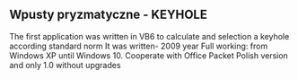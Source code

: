 ## Wpusty pryzmatyczne - KEYHOLE

The first application was  written in VB6 to calculate and selection a keyhole according standard norm
It was written- 2009 year
Full working: from Windows XP until Windows 10.
Cooperate with Office Packet
Polish version and only 1.0 without upgrades

